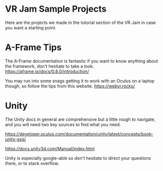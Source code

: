 # VR Jam Sample Projects
Here are the projects we made in the tutorial section of the VR Jam in case you want a starting point.

# A-Frame Tips
The A-Frame documentation is fantastic if you want to know anything about the framework, don't hesitate to take a look.
https://aframe.io/docs/0.8.0/introduction/

You may run into some snags getting it to work with an Oculus on a laptop though, so follow the tips from this website.
https://webvr.rocks/

# Unity
The Unity docs in general are comprehensive but a little rough to navigate, and you will need two key sources to find what you need.

https://developer.oculus.com/documentation/unity/latest/concepts/book-unity-gsg/

https://docs.unity3d.com/Manual/index.html

Unity is especially google-able so don't hesitate to direct your questions there, or to stack overflow.
